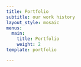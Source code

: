 ```yaml
---
title: Portfolio
subtitle: our work history
layout_style: mosaic
menus:
  main:
    title: Portfolio
    weight: 2
template: portfolio

---
```

